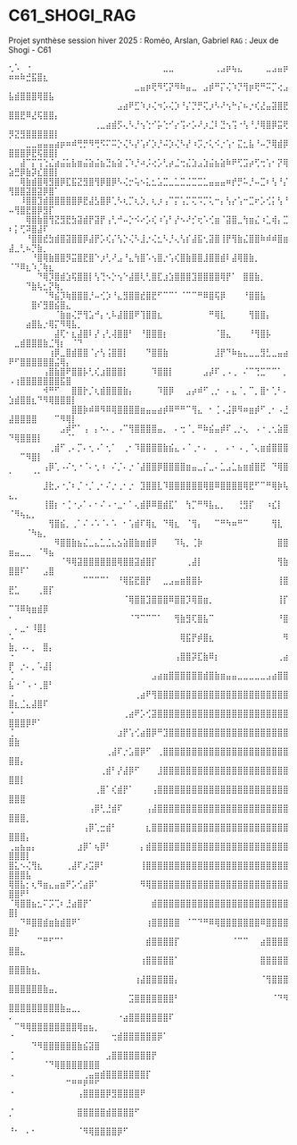 # C61_SHOGI_RAG
Projet synthèse session hiver 2025 : Roméo, Arslan, Gabriel ```RAG``` : Jeux de Shogi - C61

⢂⠡⠀⠐⠀⠀⠀⠀⠀⠀⠀⠀⠀⠀⠀⠀⠀⠀⠀⠀⠀⠀⠀⠀⠀⠀⠀⣀⣀⠀⠀⠀⠀⠀⠀⠀⢀⣠⡶⢦⣄⠀⠀⠀⠀⣀⣠⣤⡶⠶⠶⠷⣚⣯⣿⣆⠀⠀⠀⠀⠀⠀⠀⠀⠀
⠀⠀⠀⠀⠀⠀⠀⠀⠀⠀⠀⠀⠀⠀⠀⠀⠀⠀⠀⠀⠀⠀⣀⣤⡶⢟⠻⢋⡝⠻⠷⣤⣀⠀⣠⡾⠛⡍⢌⠱⡙⢻⡶⢟⠛⠭⡉⢔⣠⣧⣾⣿⣿⣿⢿⣿⣧⠀⠀⠀⠀⠀⠀⠀⠀
⠀⠀⠀⠀⠀⠀⠀⠀⠀⠀⠀⠀⠀⠀⠀⠀⠀⠀⠀⣠⣴⠟⣋⠱⡰⢌⠲⡡⢌⡱⠘⡌⡙⡛⢍⡰⠣⠜⢢⠓⡌⠦⡐⢎⣜⣤⣽⣿⣟⣿⣿⣟⠿⣜⢯⣿⣿⡄⠀⠀⠀⠀⠀⠀⠀
⠀⠀⠀⠀⠀⠀⠀⠀⠀⠀⠀⠀⠀⠀⠀⢀⣀⣴⣾⡫⢄⠣⡘⢢⢑⠊⡥⢑⠊⡔⢩⠔⡡⠜⡰⣈⠇⣙⢢⢩⠐⢣⠘⡘⢿⣿⡿⣭⢟⡻⣝⣻⣿⣿⣿⣿⣿⡇⠀⠀⠀⠀⠀⠀⠀
⠀⠀⠀⣀⣀⣤⣤⣤⣴⡶⠶⠾⢛⡛⠻⢛⠫⠍⠭⡑⢌⠣⡜⢡⠎⡱⡘⠬⡱⢌⠣⡜⠰⡩⡐⢅⠪⡐⢡⠂⣍⣂⣧⠘⠤⡙⢿⣾⡿⣿⣿⣿⡿⣟⢯⣿⣿⡇⠀⠀⠀⠀⠀⠀⠀
⠀⠀⣼⠉⡍⢩⢑⣌⣴⣬⣥⣧⣶⣬⣵⣬⣦⣙⣦⣵⢈⠱⡘⠴⡨⢔⡡⢃⡴⣈⢒⣌⣱⣠⣱⣬⣦⣵⠷⠟⢋⣩⡴⢋⢒⢡⠂⡝⢿⣵⣛⡿⣷⡽⣎⣿⣿⡇⠀⠀⠀⠀⠀⠀⠀
⠀⠀⢿⣷⣾⣿⢿⣻⣿⡿⣏⣯⣝⣻⣿⢻⡿⣿⡿⠣⢌⡒⢥⠢⣅⣂⣡⣉⣀⣁⣉⣈⣉⣉⣁⣤⣤⣤⠶⡞⡛⠥⡘⠤⣉⠆⢣⠘⡌⢻⣿⣿⣽⣿⣽⡿⣿⠁⠀⠀⠀⠀⠀⠀⠀
⠀⠀⠸⣿⣿⣹⣾⣿⣿⣿⣿⣿⡿⣟⣼⣣⣿⡿⢁⠣⢆⡉⢆⡱⡀⢆⡰⢠⠉⡍⢡⡉⢍⠩⡉⢅⠒⡄⢣⡔⢡⠒⣉⠖⡡⢊⡅⢣⠘⠤⢻⣿⣟⣿⡿⣻⡏⠀⠀⠀⠀⠀⠀⠀⠀
⠀⠀⠀⢿⣿⣷⣿⢻⣝⣻⣟⣳⣽⣾⡟⣽⡟⢠⢃⠚⠤⡑⠪⠔⡡⢎⠰⢡⠃⡜⠢⠜⡊⢖⠡⢊⣶⠈⣽⣿⣀⢳⣶⣌⠰⣁⢾⡄⣉⠆⡅⢋⠽⣿⣼⠏⠀⠀⠀⠀⠀⠀⠀⠀⠀
⠀⠀⠀⠘⣿⣿⣞⣳⣾⣿⣽⣿⣿⡿⣼⡟⡡⢎⡌⢣⡑⢌⠣⣸⡐⢌⣂⠣⡘⢄⢣⡎⣼⣯⢂⣽⣿⢸⡟⢻⣷⣌⣿⣿⠷⠾⠾⣿⣶⣼⣀⢃⠦⡙⣷⡀⠀⠀⠀⠀⠀⠀⠀⠀⠀
⠀⠀⠀⠀⠘⣿⢿⣷⣿⣿⡻⣭⣿⣟⣿⠑⡰⢃⠜⣠⠘⣄⢳⣿⠡⢢⣿⡐⢡⢎⣿⣷⣿⣿⣸⣿⣿⣾⠇⣼⢿⣿⣷⡀⠀⠀⠀⠀⠀⠈⠙⠿⣆⠱⡈⢷⣆⠀⠀⠀⠀⠀⠀⠀⠀
⠀⠀⠀⠀⠀⠙⢿⡹⣿⣾⣱⢯⣿⣿⡇⢣⢙⠢⡑⢢⠑⣼⣿⢇⢃⣿⣏⣰⣱⣿⣿⣿⣹⣿⣿⣿⣿⢿⡟⠁⠀⣿⣿⣷⡀⠀⠀⠀⠀⠀⠀⠀⠙⣷⢧⣂⡝⢷⡀⠀⠀⠀⠀⠀⠀
⠀⠀⠀⠀⠀⠀⠈⠻⣮⡹⢷⣿⣿⣿⡘⠤⢊⡱⠘⣄⣻⣿⣿⣞⣿⣟⠋⠉⠉⠁⠈⠉⠉⠛⠿⣿⢯⡿⠀⠀⠀⠘⣿⣿⣧⠀⠀⠀⠀⠀⠀⠀⠀⣿⠎⣻⣿⣮⣿⣄⠀⠀⠀⠀⠀
⠀⠀⠀⠀⠀⠀⠀⠀⠈⣷⣶⢌⡛⢻⣡⠚⡄⢂⠧⣼⣿⣿⠟⢹⣿⣿⣆⠀⠀⠀⠀⠀⠀⠀⠀⠛⢿⣇⠀⠀⠀⠀⢻⣿⣿⡄⠀⠀⠀⠀⠀⠀⣴⣿⣧⡐⢿⡍⠻⢿⣧⡀⠀⠀⠀
⠀⠀⠀⠀⠀⠀⠀⠀⣼⢏⠂⣆⣼⣿⠇⡜⢠⢃⢼⣿⣿⠃⠀⠘⣿⣿⣿⡆⠀⠀⠀⠀⠀⠀⠀⠀⠈⣿⣄⠀⠀⠀⠘⢻⣿⡧⠀⠀⠀⠀⣀⣾⣿⣿⣿⣷⣈⢻⡆⠀⠈⠙⠀⠀⠀
⠀⠀⠀⠀⠀⠀⠀⢰⡿⣀⣿⣾⣿⣿⠈⡔⢣⢨⣿⣿⡇⠀⠀⠀⠙⣿⣿⣷⠀⠀⠀⠀⠀⠀⠀⠀⣸⡟⠙⠷⣦⣄⣀⣀⣻⣃⣀⣤⣴⠟⠋⣿⣿⣿⣿⣿⣿⣬⢿⡄⠀⠀⠀⠀⠀
⠀⠀⠀⠀⠀⠀⢠⣿⣷⣿⠟⣿⣿⡧⢃⢎⣰⣿⣿⣿⡇⠀⠀⠀⠀⠹⣿⣿⡇⠀⠀⠀⠀⠀⣠⡼⠏⢀⠠⢀⠀⠌⠉⢙⣉⠉⠉⠁⡀⠠⢰⣿⣿⣿⣿⣿⣿⣿⣯⣿⠀⠀⠀⠀⠀
⠀⠀⠀⠀⠀⠀⠺⠛⠋⠀⠀⣿⣿⡗⡈⢆⣾⣿⣿⣿⣷⡄⠀⠀⠀⠀⠹⣿⡿⠀⠀⣠⡴⠾⠋⢀⡐⠀⠄⣄⠈⡀⠉⡀⣿⠂⢁⠃⠄⣱⣾⣿⣿⣆⠙⠻⢿⣿⣿⣿⡇⠀⠀⠀⠀
⠀⠀⠀⠀⠀⠀⠀⠀⠀⠀⠀⣿⣿⡷⠾⠿⠻⠿⢿⣿⣿⣿⣿⣶⣤⣤⣴⡾⠿⠛⠛⠉⢻⣄⠀⠂⢈⠠⣨⡿⠻⠶⣶⡾⠋⢀⠂⠠⣘⣼⣿⣿⣿⣿⠀⠀⠀⠉⠻⢿⡇⠀⠀⠀⠀
⠀⠀⠀⠀⠀⠀⠀⠀⠀⣠⡾⠋⠁⢠⠀⡄⠢⠄⡀⠠⠉⢻⣿⣿⣿⣿⣤⡀⠀⠄⢒⠈⡀⠛⠷⣮⣤⡾⠏⢀⡐⢄⠀⠠⠐⢀⢂⣵⣿⠙⢿⣿⣿⣿⡇⠀⠀⠀⠀⠈⠁⠀⠀⠀⠀
⠀⠀⠀⠀⠀⠀⠀⢀⣾⠋⢀⠄⡉⠄⢂⠠⠁⢂⠁⠀⢀⠂⠹⣿⣿⣿⣿⣷⣮⣄⠠⠈⢀⠂⠄⠀⡀⠀⠄⠂⠠⢀⠈⢄⣶⣾⣿⣿⣿⠀⠀⠉⠻⣿⡇⠀⠀⠀⠀⠀⠀⠀⠀⠀⠀
⠀⠀⠀⠀⠀⠀⢠⡿⢁⠠⠌⢂⠐⠈⠄⢂⠰⠀⠌⡈⠄⡐⠈⣼⣿⣿⡿⣿⣿⣿⣿⣶⣤⣀⡌⣀⠄⣁⣠⣁⣦⣶⣾⣿⣟⠀⠙⢿⣿⠁⠀⠀⠀⠈⠁⠀⠀⠀⠀⠀⠀⠀⠀⠀⠀
⠀⠀⠀⠀⠀⠀⣸⣗⡠⠐⡈⠆⡈⠐⡈⢀⠂⠌⡐⢀⠂⡐⠀⣹⣿⣿⣇⠹⣿⣿⣿⣿⣿⣿⢿⣿⠿⣿⣿⣿⣿⢿⣟⠋⠉⠛⢿⡷⢧⣄⡀⠀⠀⠀⠀⠀⠀⠀⠀⠀⠀⠀⠀⠀⠀
⠀⠀⠀⠀⠀⠀⢸⣿⡆⠐⢈⠐⡠⠁⠄⠂⠌⠠⠐⣀⠂⠁⢄⣾⡿⠿⣿⣾⣏⠁⠀⢳⡉⠛⠻⣧⣄⡀⠀⠀⢘⣻⡏⠀⠀⠰⣎⡇⠀⠈⠻⢦⣄⡀⠀⠀⠀⠀⠀⠀⠀⠀⠀⠀⠀
⠀⠀⠀⠀⠀⠀⠀⢻⣿⣮⡀⢀⠁⠌⠠⠡⠈⠄⠡⠀⠂⢡⣾⠏⢿⣆⠀⠙⢿⣆⠀⠈⢻⡄⠀⠀⠉⠛⠳⠶⠛⠉⠀⠀⠀⠀⢻⣇⠀⠀⠀⠀⠈⠳⣦⡀⠀⠀⠀⠀⠀⠀⠀⠀⠀
⠀⠀⠀⠀⠀⠀⠀⠀⠻⣿⣿⣷⣦⣌⣀⣄⣁⣈⣄⣢⣵⣿⣷⣶⣾⡿⠀⠀⠀⠹⢧⡀⢈⡷⠀⠀⠀⠀⠀⠀⠀⠀⠀⠀⠀⠀⠀⣿⣿⣶⣤⣀⣀⠀⠈⠻⣦⠀⠀⠀⠀⠀⠀⠀⠀
⠀⠀⠀⠀⠀⠀⠀⠀⠀⠈⠻⢿⣽⣿⣿⣿⣿⣿⣿⢿⣿⣿⣽⣾⣿⡏⠀⠀⠀⠀⠀⢀⣼⡇⠀⠀⠀⠀⠀⠀⠀⠀⠀⠀⠀⠀⠀⢻⣷⣿⣿⠏⠁⠀⠀⣠⣿⠀⠀⠀⠀⠀⠀⠀⠀
⠀⠀⠀⠀⠀⠀⠀⠀⠀⠀⠀⠀⠀⠉⠉⠉⠉⠁⠀⠘⢿⣯⣟⣿⡟⠀⠀⣀⣠⣤⣶⣿⣿⡧⠀⠀⠀⠀⠀⠀⠀⠀⠀⠀⠀⠀⠀⢸⣿⣟⣁⠀⠀⠀⢀⣿⡏⠀⠀⠀⠀⠀⠀⠀⠀
⠀⠀⠀⠀⠀⠀⠀⠀⠀⠀⠀⠀⠀⠀⠀⠀⠀⠀⠀⠀⠈⢿⣿⣿⣹⣿⣿⣿⠿⣿⣿⡹⢿⣿⣶⡀⠀⠀⠀⠀⠀⠀⠀⠀⠀⠀⠀⢸⡏⠉⠹⠿⢷⣶⣾⡿⠀⠀⠀⠀⠀⠀⠀⠀⠀
⠂⠀⠀⠀⠀⠀⠀⠀⠀⠀⠀⠀⠀⠀⠀⠀⠀⠀⠀⠀⠀⠈⠙⠉⠉⠉⠁⠀⠀⢻⣷⣻⢏⣿⣧⠉⠀⠀⠀⠀⠀⠀⠀⠀⠀⠀⠀⠘⣿⠀⠄⣀⠂⠸⣿⡇⠀⠀⠀⠀⠀⠀⠀⠀⠀
⠡⠀⠀⠀⠀⠀⠀⠀⠀⠀⠀⠀⠀⠀⠀⠀⠀⠀⠀⠀⠀⠀⠀⠀⠀⠀⠀⠀⠀⠀⢿⣯⡟⡾⣿⣆⠀⠀⠀⠀⠀⠀⠀⠀⠀⠀⠀⠀⠻⣷⡀⠠⠄⡀⠀⣿⡄⠀⠀⠀⠀⠀⠀⠀⠀
⠐⠀⠀⠀⠀⠀⠀⠀⠀⠀⠀⠀⠀⠀⠀⠀⠀⠀⠀⠀⠀⠀⠀⠀⠀⠀⠀⠀⠀⢠⣿⣿⡽⣏⣷⠿⡆⠀⠀⠀⠀⠀⠀⠀⠀⠀⠀⢀⣴⡟⠀⡐⠄⡀⠡⣼⡇⠀⠀⠀⠀⠀⠀⠀⠀
⢈⠀⠀⠀⠀⠀⠀⠀⠀⠀⠀⠀⠀⠀⠀⠀⠀⠀⠀⠀⠀⠀⠀⠀⠀⣠⣴⣶⣿⣿⣿⣿⣿⣿⣾⣿⣷⣶⣤⣤⣀⣀⣀⣀⣀⣠⣴⣿⣿⣧⠐⠈⠠⠐⢀⣿⠃⠀⠀⠀⠀⠀⠀⠀⠀
⠠⠀⠀⠀⠀⠀⠀⠀⠀⠀⠀⠀⠀⠀⠀⠀⠀⠀⠀⠀⠀⠀⢀⣴⠟⢻⣿⣿⣿⣿⣿⣿⣿⣿⣿⣿⣿⣿⣿⣿⣿⣿⣿⣿⣿⣿⣿⣿⣿⣿⣆⣈⣄⣼⣿⠏⠀⠀⠀⠀⠀⠀⠀⠀⠀
⠐⠀⠀⠀⠀⠀⠀⠀⠀⠀⠀⠀⠀⠀⠀⠀⠀⠀⠀⠀⢀⣴⠟⡡⢊⣽⣿⣿⣿⣿⣿⣿⣿⣿⣿⣿⣿⣿⣿⣿⣿⣿⣿⣿⣿⣿⣿⣿⣿⣿⣿⣿⡿⠟⠁⠀⠀⠀⠀⠀⠀⠀⠀⠀⠀
⢈⠀⠀⠀⠀⠀⠀⠀⠀⠀⠀⠀⠀⠀⠀⠀⠀⠀⠀⣰⡟⢡⢊⣴⣿⡿⠛⣹⣿⣿⣿⣿⣿⣿⣿⣿⣿⣿⣿⣿⣿⣿⣿⣿⣿⣿⣿⣿⣿⣿⣷⠀⠀⠀⠀⠀⠀⠀⠀⠀⠀⠀⠀⠀⠀
⠀⠀⠀⠀⠀⠀⠀⠀⠀⠀⠀⠀⠀⠀⠀⠀⠀⢀⣼⠏⡐⣡⣿⡿⠋⠀⢀⣿⣿⣿⣿⣿⣿⣿⣿⣿⣿⣿⣿⣿⣿⣿⣿⣿⣿⣿⣿⣿⣿⣿⣿⡄⠀⠀⠀⠀⠀⠀⠀⠀⠀⠀⠀⠀⠀
⠀⠀⠀⠀⠀⠀⠀⠀⠀⠀⠀⠀⠀⠀⠀⠀⢀⣾⠃⡜⣼⡿⠋⠀⠀⠀⣸⣿⣿⣿⣿⣿⣿⣿⣿⣿⣿⣿⣿⣿⣿⣿⣿⣿⣿⣿⣿⣿⣿⣿⣿⡇⠀⠀⠀⠀⠀⠀⠀⠀⠀⠀⠀⠀⠀
⠀⠀⠀⠀⠀⠀⠀⠀⠀⠀⠀⠀⠀⠀⠀⢀⣿⠁⢎⣾⡟⠁⠀⠀⠀⢠⣿⣿⣿⣿⣿⣿⣿⣿⣿⣿⣿⣿⣿⣿⣿⣿⣿⣿⣿⣿⣿⣿⣿⣿⣿⣿⠀⠀⠀⠀⠀⠀⠀⠀⠀⠀⠀⠀⠀
⠀⠀⠀⠀⠀⠀⠀⠀⠀⠀⠀⠀⠀⠀⢠⡿⢃⣘⣾⠏⠀⠀⠀⠀⢠⣼⣿⣿⣿⣿⣿⣿⣿⣿⣿⣿⣿⣿⣿⣿⣿⣿⣿⣿⣿⣿⣿⣿⣿⣿⣿⣿⡀⠀⠀⠀⠀⠀⠀⠀⠀⠀⠀⠀⠀
⠀⠀⠀⠀⠀⠀⠀⠀⠀⠀⠀⠀⠀⢠⡿⢁⣒⣾⠃⠀⠀⠀⠀⠀⣆⣿⣿⣿⣿⣿⣿⣿⣿⣿⣿⣿⣿⣿⣿⣿⣿⣿⣿⣿⣿⣿⣿⣿⣿⣿⣿⣿⡄⠀⠀⠀⠀⠀⠀⠀⠀⠀⠀⠀⠀
⢀⣤⣦⣤⡄⠀⠀⠀⠀⠀⠀⠀⣰⡿⠁⢦⡿⠃⠀⠀⠀⠀⠀⡄⣾⣿⣿⣿⣿⣿⣿⣿⣿⣿⣿⣿⣿⣿⣿⣿⣿⣿⣿⣿⣿⣿⣿⣿⣿⣿⣿⣿⡇⠀⠀⠀⠀⠀⠀⠀⠀⠀⠀⠀⠀
⣿⣅⠢⢌⢻⣆⠀⠀⠀⠀⢀⣼⠏⡰⣩⡿⠃⠀⠀⠀⠀⠀⠀⢸⣿⣿⣿⣿⣿⣿⣿⣿⣿⣿⣿⣿⣿⣿⣿⣿⣿⣿⣿⣿⣿⣿⣿⣿⣿⣿⣿⣿⣧⠀⠀⠀⠀⠀⠀⠀⠀⠀⠀⠀⠀
⢿⣿⣧⡂⢆⠻⣶⣄⣤⣶⠟⡡⢊⣴⡿⠁⠀⠀⠀⠀⠀⠀⠀⠻⢿⣿⣿⣿⣿⣿⣿⣿⣿⣿⣿⣿⣿⣿⣿⣿⣿⣿⣿⣿⣿⣿⣿⣿⣿⣿⣿⠟⠃⠀⠀⠀⠀⠀⠀⠀⠀⠀⠀⠀⠀
⠈⢿⣿⣿⣦⣂⠍⡩⢉⠆⣘⣴⣿⡟⠁⠀⠀⠀⠀⠀⠀⠀⠀⠀⠀⣾⣿⣿⣿⣿⣿⣿⣿⣿⣿⣿⣿⣿⣿⣿⣿⣿⣿⣿⣿⣿⣿⣿⣿⣿⡇⠀⠀⠀⠀⠀⠀⠀⠀⠀⠀⠀⠀⠀⠀
⠀⠀⠙⠿⣿⣿⣾⣶⣷⣾⣿⠟⠁⠀⠀⠀⠀⠀⠀⠀⠀⠀⠀⠀⢰⣿⣿⣿⣿⣿⠀⠈⠉⠙⠛⠿⢿⣿⣿⣿⣿⣿⣿⣿⠿⣿⣿⣿⣿⣿⡗⠀⠀⠀⠀⠀⠀⠀⠀⠀⠀⠀⠀⠀⠀
⠀⠀⠀⠀⠀⠉⠛⠋⠉⠁⠀⠀⠀⠀⠀⠀⠀⠀⠀⠀⠀⠀⠀⠀⣾⣿⣿⣿⣿⡏⠀⠀⠀⠀⠀⠀⠀⠀⠀⠈⠉⠉⠀⠀⣴⣿⣿⣿⣿⣿⣿⣄⠀⠀⠀⠀⠀⠀⠀⠀⠀⠀⠀⠀⠀
⠀⠀⠀⠀⠀⠀⠀⠀⠀⠀⠀⠀⠀⠀⠀⠀⠀⠀⠀⠀⠀⠀⠀⢰⣿⣿⣿⣿⣿⠁⠀⠀⠀⠀⠀⠀⠀⠀⠀⠀⠀⠀⠀⠀⣿⣿⣿⣿⣿⣿⣿⣿⣷⣦⡀⠀⠀⠀⠀⠀⠀⠀⠀⠀⠀
⠀⠀⠀⠀⠀⠀⠀⠀⠀⠀⠀⠀⠀⠀⠀⠀⠀⠀⠀⠀⠀⠀⢰⣼⣿⣿⣿⣿⣿⡄⠀⠀⠀⠀⠀⠀⠀⠀⠀⠀⠀⠀⠀⠀⠈⢻⣿⣿⣿⣿⣿⣿⣿⣿⣿⣷⣤⡀⠀⠀⠀⠀⠀⠀⠀
⠀⠀⠀⠀⠀⠀⠀⠀⠀⠀⠀⠀⠀⠀⠀⠀⠀⠀⠀⠀⠀⣩⣿⣿⣿⣿⣿⣿⣿⠃⠀⠀⠀⠀⠀⠀⠀⠀⠀⠀⠀⠀⠀⠀⠀⠀⠈⠙⠻⣿⣿⣿⣿⣿⣿⣿⣿⣿⣷⣤⣀⡀⠀⠀⠀
⠄⠀⠀⠀⠀⠀⠀⠀⠀⠀⠀⠀⠀⠀⠀⠀⠀⠀⠀⠐⣴⣿⣿⣿⣿⣿⣿⣿⠏⠀⠀⠀⠀⠀⠀⠀⠀⠀⠀⠀⠀⠀⠀⠀⠀⠀⠀⠀⠀⠀⠉⠻⢿⣿⣿⣿⣿⣿⣿⣿⣿⢿⣶⣦⡀
⠐⠀⠀⠀⠀⠀⠀⠀⠀⠀⠀⠀⠀⠀⠀⠀⠀⠀⢒⣾⣿⣿⣿⣿⣿⣿⡿⠁⠀⠀⠀⠀⠀⠀⠀⠀⠀⠀⠀⠀⠀⠀⠀⠀⠀⠀⠀⠀⠀⠀⠀⠀⠀⠙⠻⣿⣿⣿⣿⣿⣿⣷⣮⣽⣿
⢈⠀⠀⠀⠀⠀⠀⠀⠀⠀⠀⠀⠀⠀⠀⠀⠀⣠⣿⣿⣿⣿⣿⣿⣿⡟⠀⠀⠀⠀⠀⠀⠀⠀⠀⠀⠀⠀⠀⠀⠀⠀⠀⠀⠀⠀⠀⠀⠀⠀⠀⠀⠀⠀⠀⠈⠙⢿⣿⣿⣿⣿⣿⣿⣿
⠠⠀⠀⠀⠀⠀⠀⠀⠀⠀⠀⠀⠀⢀⣤⣶⣾⣿⣿⣿⣿⣿⣿⣿⡏⠀⠀⠀⠀⠀⠀⠀⠀⠀⠀⠀⠀⠀⠀⠀⠀⠀⠀⠀⠀⠀⠀⠀⠀⠀⠀⠀⠀⠀⠀⠀⠀⠀⠀⠉⠛⠛⠟⠛⠋
⠐⠀⠀⠀⠀⠀⠀⠀⠀⠀⠀⠀⢠⣿⣿⣿⣿⡿⣻⣿⣿⣿⣿⠟⠀⠀⠀⠀⠀⠀⠀⠀⠀⠀⠀⠀⠀⠀⠀⠀⠀⠀⠀⠀⠀⠀⠀⠀⠀⠀⠀⠀⠀⠀⠀⠀⠀⠀⠀⠀⠀⠀⠀⠀⠀
⡈⠀⠀⠀⠀⠀⠀⠀⠀⠀⠀⠀⣿⣿⣿⣿⣿⣾⣿⣿⣿⣿⠋⠀⠀⠀⠀⠀⠀⠀⠀⠀⠀⠀⠀⠀⠀⠀⠀⠀⠀⠀⠀⠀⠀⠀⠀⠀⠀⠀⠀⠀⠀⠀⠀⠀⠀⠀⠀⠀⠀⠀⠀⠀⠀
⠘⠂⠀⠄⠂⠀⠀⠀⠀⠀⠀⠀⠈⠻⢿⣿⣿⣿⣿⡿⠋⠀⠀⠀⠀⠀⠀⠀⠀⠀⠀⠀⠀⠀⠀⠀⠀⠀⠀⠀⠀⠀⠀⠀⠀⠀⠀⠀⠀⠀⠀⠀⠀⠀⠀⠀⠀⠀⠀⠀⠀⠀⠀⠀⠀
